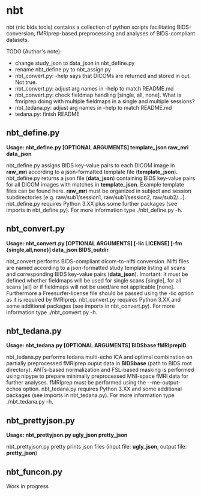 # nbt

nbt (nic bids tools) contains a collection of python scripts facilitating BIDS-conversion, fMRIprep-based preprocessing and analyses of BIDS-compliant datasets.

TODO (Author's note): 
- change study_json to data_json in nbt_define.py
- rename nbt_define.py to nbt_assign.py
- nbt_convert.py: -help says that DICOMs are returned and stored in out. Not true.
- nbt_convert.py: adjust arg names in -help to match README.md
- nbt_convert.py: check fieldmap handling [single, all, none]. What is fmriprep doing with multiple fieldmaps in a single and multiple sessions?
- nbt_tedana.py: adjust arg names in -help to match README.md
- tedana.py: finish README

## nbt_define.py

**Usage: nbt_define.py [OPTIONAL ARGUMENTS] template_json  raw_mri data_json**

nbt_define.py assigns BIDS key-value pairs to each DICOM image in **raw_mri** according to a json-formatted template file (**template_json**). nbt_define.py returns a json file (**data_json**) containing BIDS key-value pairs for all DICOM images with matches in **template_json**. Example template files can be found here. **raw_mri** must be organized in subject and session subdirectories [e.g. raw/sub1/session1, raw/sub1/session2, raw/sub2/...]. nbt_define.py requires Python 3.XX plus some further packages (see imports in nbt_define.py). For more information type ./nbt_define.py -h.

## nbt_convert.py

**Usage: nbt_convert.py [OPTIONAL ARGUMENTS] [-lic LICENSE] [-fm {single,all,none}] data_json BIDS_outdir**

nbt_convert performs BIDS-compliant dicom-to-nifti conversion. Nifti files are named according to a json-formatted study template listing all scans and corresponding BIDS key-value pairs (**data_json**). Imortant: It must be defined whether fieldmaps will be used for single scans [single], for all scans [all] or if fieldmaps will not be used/are not applicable [none]. Furthermore a Freesurfer-license file should be passed using the -lic option as it is required by fMRIprep. nbt_convert.py requires Python 3.XX and some additional packages (see imports in nbt_convert.py). For more information type ./nbt_convert.py -h.

## nbt_tedana.py

**Usage: nbt_tedana.py [OPTIONAL ARGUMENTS] BIDSbase fMRIprepID**

nbt_tedana.py performs tedana multi-echo ICA and optimal combination on partially preprocessed fMRIprep ouput data in **BIDSbase** (path to BIDS root directory). ANTs-based normalization and FSL-based masking is performed using nipype to prepare minimally preprocessed MNI-space fMRI data for further analyses. fMRIprep must be performed using the --me-output-echos option. nbt_tedana.py requires Python 3.XX and some additional packages (see imports in nbt_tedana.py). For more information type ./nbt_tedana.py -h.

## nbt_prettyjson.py

**Usage: nbt_prettyjson.py ugly_json pretty_json**

nbt_prettyjson.py pretty prints json files (input file: **ugly_json**, output file: **pretty_json**)

## nbt_funcon.py

Work in progress
